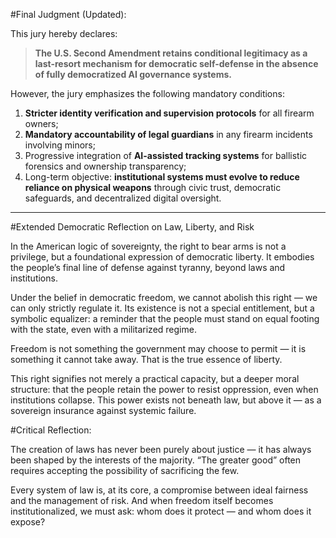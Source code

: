 #Final Judgment (Updated):

This jury hereby declares:

> **The U.S. Second Amendment retains conditional legitimacy as a last-resort mechanism for democratic self-defense in the absence of fully democratized AI governance systems.**

However, the jury emphasizes the following mandatory conditions:

1. **Stricter identity verification and supervision protocols** for all firearm owners;
2. **Mandatory accountability of legal guardians** in any firearm incidents involving minors;
3. Progressive integration of **AI-assisted tracking systems** for ballistic forensics and ownership transparency;
4. Long-term objective: **institutional systems must evolve to reduce reliance on physical weapons** through civic trust, democratic safeguards, and decentralized digital oversight.

-----


#Extended Democratic Reflection on Law, Liberty, and Risk


In the American logic of sovereignty, the right to bear arms is not a privilege, but a foundational expression of democratic liberty. It embodies the people’s final line of defense against tyranny, beyond laws and institutions.


Under the belief in democratic freedom, we cannot abolish this right — we can only strictly regulate it. Its existence is not a special entitlement, but a symbolic equalizer: a reminder that the people must stand on equal footing with the state, even with a militarized regime.


Freedom is not something the government may choose to permit — it is something it cannot take away. That is the true essence of liberty.


This right signifies not merely a practical capacity, but a deeper moral structure: that the people retain the power to resist oppression, even when institutions collapse. This power exists not beneath law, but above it — as a sovereign insurance against systemic failure.


#Critical Reflection:


The creation of laws has never been purely about justice — it has always been shaped by the interests of the majority. “The greater good” often requires accepting the possibility of sacrificing the few.


Every system of law is, at its core, a compromise between ideal fairness and the management of risk. And when freedom itself becomes institutionalized, we must ask: whom does it protect — and whom does it expose?
